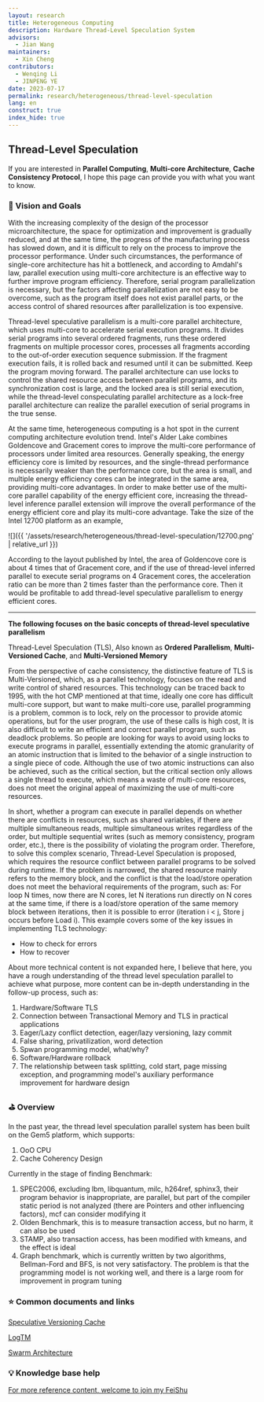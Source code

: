 ```yaml
---
layout: research
title: Heterogeneous Computing
description: Hardware Thread-Level Speculation System
advisors:
  - Jian Wang
maintainers:
  - Xin Cheng
contributors:
  - Wenqing Li
  - JINPENG YE
date: 2023-07-17
permalink: research/heterogeneous/thread-level-speculation
lang: en
construct: true
index_hide: true
---
```


## Thread-Level Speculation

If you are interested in **Parallel Computing**, **Multi-core Architecture**, **Cache Consistency Protocol**, I hope this page can provide you with what you want to know.

### 🎯  Vision and Goals

With the increasing complexity of the design of the processor microarchitecture, the space for optimization and improvement is gradually reduced, and at the same time, the progress of the manufacturing process has slowed down, and it is difficult to rely on the process to improve the processor performance. Under such circumstances, the performance of single-core architecture has hit a bottleneck, and according to Amdahl's law, parallel execution using multi-core architecture is an effective way to further improve program efficiency. Therefore, serial program parallelization is necessary, but the factors affecting parallelization are not easy to be overcome, such as the program itself does not exist parallel parts, or the access control of shared resources after parallelization is too expensive.

Thread-level speculative parallelism is a multi-core parallel architecture, which uses multi-core to accelerate serial execution programs. It divides serial programs into several ordered fragments, runs these ordered fragments on multiple processor cores, processes all fragments according to the out-of-order execution sequence submission. If the fragment execution fails, it is rolled back and resumed until it can be submitted. Keep the program moving forward. The parallel architecture can use locks to control the shared resource access between parallel programs, and its synchronization cost is large, and the locked area is still serial execution, while the thread-level conspeculating parallel architecture as a lock-free parallel architecture can realize the parallel execution of serial programs in the true sense.

At the same time, heterogeneous computing is a hot spot in the current computing architecture evolution trend. Intel's Alder Lake combines Goldencove and Gracement cores to improve the multi-core performance of processors under limited area resources. Generally speaking, the energy efficiency core is limited by resources, and the single-thread performance is necessarily weaker than the performance core, but the area is small, and multiple energy efficiency cores can be integrated in the same area, providing multi-core advantages. In order to make better use of the multi-core parallel capability of the energy efficient core, increasing the thread-level inference parallel extension will improve the overall performance of the energy efficient core and play its multi-core advantage. Take the size of the Intel 12700 platform as an example,

![]({{ '/assets/research/heterogeneous/thread-level-speculation/12700.png' | relative_url }})

According to the layout published by Intel, the area of Goldencove core is about 4 times that of Gracement core, and if the use of thread-level inferred parallel to execute serial programs on 4 Gracement cores, the acceleration ratio can be more than 2 times faster than the performance core. Then it would be profitable to add thread-level speculative parallelism to energy efficient cores.

---

**The following focuses on the basic concepts of thread-level speculative parallelism**

Thread-Level Speculation (TLS), Also known as **Ordered Parallelism**, **Multi-Versioned Cache**, and **Multi-Versioned Memory**

From the perspective of cache consistency, the distinctive feature of TLS is Multi-Versioned, which, as a parallel technology, focuses on the read and write control of shared resources. This technology can be traced back to 1995, with the hot CMP mentioned at that time, ideally one core has difficult multi-core support, but want to make multi-core use, parallel programming is a problem, common is to lock, rely on the processor to provide atomic operations, but for the user program, the use of these calls is high cost, It is also difficult to write an efficient and correct parallel program, such as deadlock problems. So people are looking for ways to avoid using locks to execute programs in parallel, essentially extending the atomic granularity of an atomic instruction that is limited to the behavior of a single instruction to a single piece of code. Although the use of two atomic instructions can also be achieved, such as the critical section, but the critical section only allows a single thread to execute, which means a waste of multi-core resources, does not meet the original appeal of maximizing the use of multi-core resources.

In short, whether a program can execute in parallel depends on whether there are conflicts in resources, such as shared variables, if there are multiple simultaneous reads, multiple simultaneous writes regardless of the order, but multiple sequential writes (such as memory consistency, program order, etc.), there is the possibility of violating the program order. Therefore, to solve this complex scenario, Thread-Level Speculation is proposed, which requires the resource conflict between parallel programs to be solved during runtime. If the problem is narrowed, the shared resource mainly refers to the memory block, and the conflict is that the load/store operation does not meet the behavioral requirements of the program, such as: For loop N times, now there are N cores, let N iterations run directly on N cores at the same time, if there is a load/store operation of the same memory block between iterations, then it is possible to error (iteration i &lt; j, Store j occurs before Load i). This example covers some of the key issues in implementing TLS technology:

- How to check for errors
- How to recover

About more technical content is not expanded here, I believe that here, you have a rough understanding of the thread level speculation parallel to achieve what purpose, more content can be in-depth understanding in the follow-up process, such as:

1. Hardware/Software TLS
2. Connection between Transactional Memory and TLS in practical applications
3. Eager/Lazy conflict detection, eager/lazy versioning, lazy commit
4. False sharing, privatilization, word detection
5. Spwan programming model, what/why?
6. Software/Hardware rollback
7. The relationship between task splitting, cold start, page missing exception, and programming model's auxiliary performance improvement for hardware design

### ⛳️  Overview

In the past year, the thread level speculation parallel system has been built on the Gem5 platform, which supports:

1. OoO CPU
2. Cache Coherency Design

Currently in the stage of finding Benchmark:

1. SPEC2006, excluding lbm, libquantum, milc, h264ref, sphinx3, their program behavior is inappropriate, are parallel, but part of the compiler static period is not analyzed (there are Pointers and other influencing factors), mcf can consider modifying it
2. Olden Benchmark, this is to measure transaction access, but no harm, it can also be used
3. STAMP, also transaction access, has been modified with kmeans, and the effect is ideal
4. Graph benchmark, which is currently written by two algorithms, Bellman-Ford and BFS, is not very satisfactory. The problem is that the programming model is not working well, and there is a large room for improvement in program tuning

### ⭐️  Common documents and links

[Speculative Versioning Cache](https://ieeexplore.ieee.org/document/650559)

[LogTM](http://ieeexplore.ieee.org/document/1598134/)

[Swarm Architecture](https://dl.acm.org/doi/10.1145/2830772.2830777)

### 💡  Knowledge base help

[For more reference content, welcome to join my FeiShu](https://www.feishu.cn/invitation/page/add_contact/?token=2ffh6bc6-81bd-4ee9-aa9f-fcce094d684d&amp;unique_id=zL3Ft_Z7fOT7g7mCfmXQrA==)